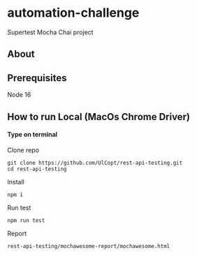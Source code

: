 # automation-challenge
Supertest Mocha Chai project

## About

## Prerequisites
Node 16 

##  How to run Local (MacOs Chrome Driver)
#### Type on terminal
Clone repo
```
git clone https://github.com/UlCopt/rest-api-testing.git
cd rest-api-testing
```

Install
```
npm i
```

Run test
```
npm run test
```

Report
```
rest-api-testing/mochawesome-report/mochawesome.html       
```

